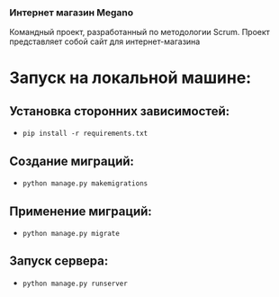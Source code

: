 ### Интернет магазин Megano

Командный проект, разработанный по методологии Scrum. Проект представляет собой сайт для интернет-магазина

# Запуск на локальной машине:

## Установка сторонних зависимостей:

* ```pip install -r requirements.txt```

## Создание миграций:

* ```python manage.py makemigrations```

## Применение миграций:

* ```python manage.py migrate```

## Запуск сервера:

* ```python manage.py runserver```
